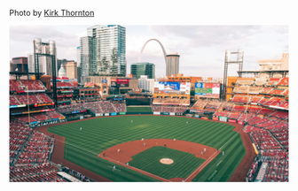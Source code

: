 Photo by [Kirk Thornton](https://unsplash.com/@kirkthornton)



[![SvPYZj3kmKI](./SvPYZj3kmKI.webp)](https://unsplash.com/photos/people-on-football-stadium-during-daytime-SvPYZj3kmKI)